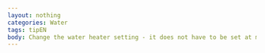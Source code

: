 ```yaml
---
layout: nothing
categories: Water
tags: tipEN
body: Change the water heater setting - it does not have to be set at more than 60° C.
---
```

